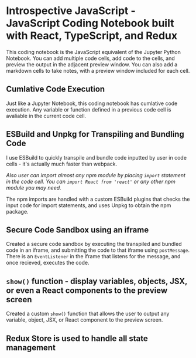 
# Introspective JavaScript - JavaScript Coding Notebook built with React, TypeScript, and Redux

This coding notebook is the JavaScript equivalent of the Jupyter Python Notebook. You can add multiple code cells, add code to the cells, and preview the output in the adjacent preview window. You can also add a markdown cells to take notes, with a preview window included for each cell.

## Cumlative Code Execution 

Just like a Jupyter Notebook, this coding notebook has cumlative code execution. Any variable or function defined in a previous code cell is avaliable in the current code cell.

## ESBuild and Unpkg for Transpiling and Bundling Code 

I use ESBuild to quickly transpile and bundle code inputted by user in code cells - it's actually much faster than webpack. 

*Also user can import almost any npm module by placing `import` statement in the code cell.  You can `import React from 'react'` or any other npm module you may need.*

The npm imports are handled with a custom ESBuild plugins that checks the input code for import statements, and uses Unpkg to obtain the npm package.

## Secure Code Sandbox using an iframe

Created a secure code sandbox by executing the transpiled and bundled code in an iframe, and submitting the code to that iframe using `postMessage`. There is an `EventListener` in the iframe that listens for the message, and once recieved, executes the code.

## `show()` function - display variables, objects, JSX, or even a React components to the preview screen

Created a custom `show()` function that allows the user to output any variable, object, JSX, or React component to the preview screen.

## Redux Store is used to handle all state management
